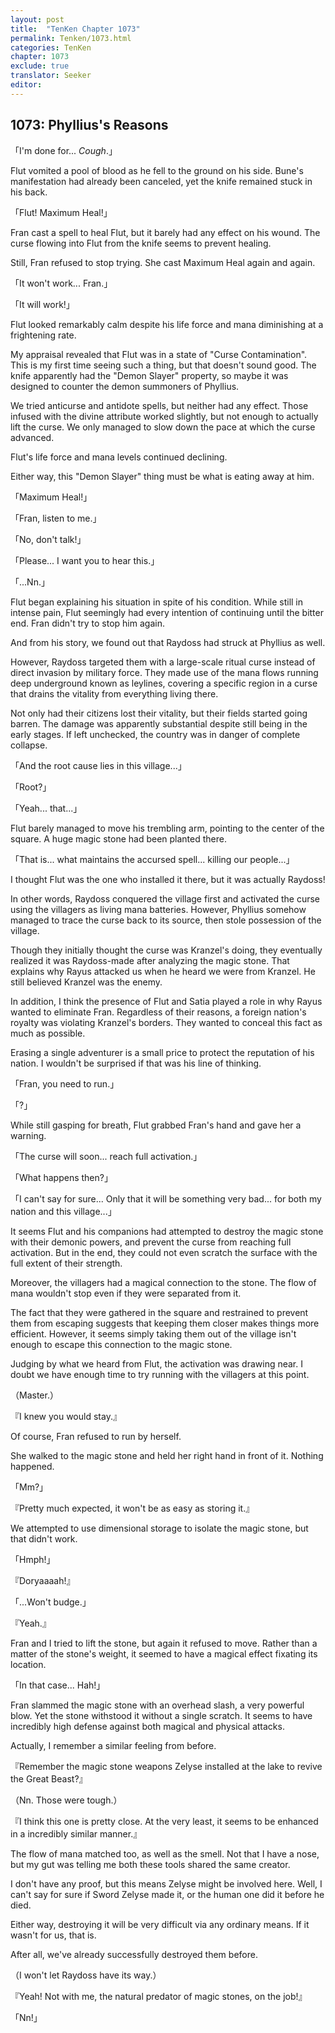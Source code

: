 ```yaml
---
layout: post
title:  "TenKen Chapter 1073"
permalink: Tenken/1073.html
categories: TenKen
chapter: 1073
exclude: true
translator: Seeker
editor: 
---
```

<h2>1073: Phyllius's Reasons</h2>

「I'm done for... *Cough*.」

Flut vomited a pool of blood as he fell to the ground on his side. Bune's manifestation had already been canceled, yet the knife remained stuck in his back.

「Flut! Maximum Heal!」

Fran cast a spell to heal Flut, but it barely had any effect on his wound. The curse flowing into Flut from the knife seems to prevent healing.

Still, Fran refused to stop trying. She cast Maximum Heal again and again.

「It won't work... Fran.」

「It will work!」

Flut looked remarkably calm despite his life force and mana diminishing at a frightening rate.

My appraisal revealed that Flut was in a state of "Curse Contamination". This is my first time seeing such a thing, but that doesn't sound good. The knife apparently had the "Demon Slayer" property, so maybe it was designed to counter the demon summoners of Phyllius.

We tried anticurse and antidote spells, but neither had any effect. Those infused with the divine attribute worked slightly, but not enough to actually lift the curse. We only managed to slow down the pace at which the curse advanced.

Flut's life force and mana levels continued declining.

Either way, this "Demon Slayer" thing must be what is eating away at him.

「Maximum Heal!」

「Fran, listen to me.」

「No, don't talk!」

「Please... I want you to hear this.」

「...Nn.」

Flut began explaining his situation in spite of his condition. While still in intense pain, Flut seemingly had every intention of continuing until the bitter end. Fran didn't try to stop him again.

And from his story, we found out that Raydoss had struck at Phyllius as well.

However, Raydoss targeted them with a large-scale ritual curse instead of direct invasion by military force. They made use of the mana flows running deep underground known as leylines, covering a specific region in a curse that drains the vitality from everything living there.

Not only had their citizens lost their vitality, but their fields started going barren. The damage was apparently substantial despite still being in the early stages. If left unchecked, the country was in danger of complete collapse.

「And the root cause lies in this village...」

「Root?」

「Yeah... that...」

Flut barely managed to move his trembling arm, pointing to the center of the square. A huge magic stone had been planted there.

「That is... what maintains the accursed spell... killing our people...」

I thought Flut was the one who installed it there, but it was actually Raydoss!

In other words, Raydoss conquered the village first and activated the curse using the villagers as living mana batteries. However, Phyllius somehow managed to trace the curse back to its source, then stole possession of the village.

Though they initially thought the curse was Kranzel's doing, they eventually realized it was Raydoss-made after analyzing the magic stone. That explains why Rayus attacked us when he heard we were from Kranzel. He still believed Kranzel was the enemy.

In addition, I think the presence of Flut and Satia played a role in why Rayus wanted to eliminate Fran. Regardless of their reasons, a foreign nation's royalty was violating Kranzel's borders. They wanted to conceal this fact as much as possible.

Erasing a single adventurer is a small price to protect the reputation of his nation. I wouldn't be surprised if that was his line of thinking.

「Fran, you need to run.」

「?」

While still gasping for breath, Flut grabbed Fran's hand and gave her a warning.

「The curse will soon... reach full activation.」

「What happens then?」

「I can't say for sure... Only that it will be something very bad... for both my nation and this village...」

It seems Flut and his companions had attempted to destroy the magic stone with their demonic powers, and prevent the curse from reaching full activation. But in the end, they could not even scratch the surface with the full extent of their strength.

Moreover, the villagers had a magical connection to the stone. The flow of mana wouldn't stop even if they were separated from it.

The fact that they were gathered in the square and restrained to prevent them from escaping suggests that keeping them closer makes things more efficient. However, it seems simply taking them out of the village isn't enough to escape this connection to the magic stone.

Judging by what we heard from Flut, the activation was drawing near. I doubt we have enough time to try running with the villagers at this point.

（Master.）

『I knew you would stay.』

Of course, Fran refused to run by herself.

She walked to the magic stone and held her right hand in front of it. Nothing happened.

「Mm?」

『Pretty much expected, it won't be as easy as storing it.』

We attempted to use dimensional storage to isolate the magic stone, but that didn't work.

「Hmph!」

『Doryaaaah!』

「...Won't budge.」

『Yeah.』

Fran and I tried to lift the stone, but again it refused to move. Rather than a matter of the stone's weight, it seemed to have a magical effect fixating its location.

「In that case... Hah!」

Fran slammed the magic stone with an overhead slash, a very powerful blow. Yet the stone withstood it without a single scratch. It seems to have incredibly high defense against both magical and physical attacks.

Actually, I remember a similar feeling from before.

『Remember the magic stone weapons Zelyse installed at the lake to revive the Great Beast?』

（Nn. Those were tough.）

『I think this one is pretty close. At the very least, it seems to be enhanced in a incredibly similar manner.』

The flow of mana matched too, as well as the smell. Not that I have a nose, but my gut was telling me both these tools shared the same creator.

I don't have any proof, but this means Zelyse might be involved here. Well, I can't say for sure if Sword Zelyse made it, or the human one did it before he died.

Either way, destroying it will be very difficult via any ordinary means. If it wasn't for us, that is.

After all, we've already successfully destroyed them before.

（I won't let Raydoss have its way.）

『Yeah! Not with me, the natural predator of magic stones, on the job!』

「Nn!」

